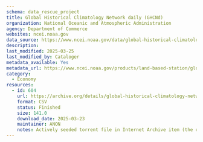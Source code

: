 ```yaml
---
schema: data_rescue_project 
title: Global Historical Climatology Network daily (GHCNd)
organization: National Oceanic and Atmospheric Administration
agency: Department of Commerce
websites: ncei.noaa.gov
data_source: https://www.ncei.noaa.gov/data/global-historical-climatology-network-daily/
description: 
last_modified: 2025-03-25
last_modified_by: Cataloger
metadata_available: Yes
metadata_url: https://www.ncei.noaa.gov/products/land-based-station/global-historical-climatology-network-daily
category:
  - Economy
resources:
  - id: 604
    url: https://archive.org/details/global-historical-climatology-network-daily
    format: CSV
    status: Finished
    size: 141.0
    download_date: 2025-03-23
    maintainer: ANON
    notes: Actively seeded torrent file in Internet Archive item (the one without _archive).  Direct file upload in progress.
---
```

